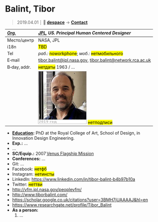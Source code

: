# Balint, Tibor
> 2019.04.01 ┊ **🚀 [despace](index.md)** → **[Contact](contact.md)**

|*[Org.](contact.md)*|*[JPL](zz_jpl.md), US. Principal Human Centered Designer*|
|:--|:--|
|Место/центр| NASA, JPL |
|i18n| <mark>TBD</mark> |
|Tel|*раб.:* <mark>noworkphone</mark>; *моб.:* <mark>нетмобильного</mark> |
|E‑mail| <tibor.balint@jpl.nasa.gov>, <tibor.balint@network.rca.ac.uk> |
|B‑day, addr.| <mark>нетдаты</mark> 1963 / … |
|| [![](f/contact/b/balint_001_photo_thumb.jpg)](f/contact/b/balint_001_photo.jpg) <mark>нетподписи</mark> |

   - **[Education](edu.md):** PhD at the Royal College of Art, School of Design, in Innovation Design Engineering.
   - **Exp.:** …
   - …
   - **SC/Equip.:** 2007 [Venus Flagship Mission](venus_flagship_mission.md)
   - **Conferences:** …
   - Git: …
   - Facebook: <mark>нетфб</mark>
   - Instagram: <mark>нетинсты</mark>
   - LinkedIn: <https://www.linkedin.com/in/tibor-balint-b4b97b10a>
   - Twitter: <mark>неттви</mark>
   - <http://vfm.jpl.nasa.gov/peoplevfm/>
   - <http://www.tiborbalint.com/>
   - <https://scholar.google.co.uk/citations?user=3BMH7jUAAAAJ&hl=en>
   - <https://www.researchgate.net/profile/Tibor_Balint>
   - **As a person:**
      1. …
